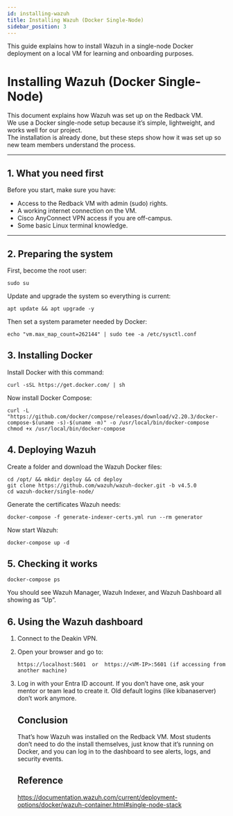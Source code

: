 ```yaml
---
id: installing-wazuh
title: Installing Wazuh (Docker Single-Node)
sidebar_position: 3
---
```






This guide explains how to install Wazuh in a single-node Docker deployment on a local VM for learning and onboarding purposes.


# Installing Wazuh (Docker Single-Node)

This document explains how Wazuh was set up on the Redback VM.  
We use a Docker single-node setup because it’s simple, lightweight, and works well for our project.  
The installation is already done, but these steps show how it was set up so new team members understand the process.

---

## 1. What you need first
Before you start, make sure you have:
- Access to the Redback VM with admin (sudo) rights.  
- A working internet connection on the VM.  
- Cisco AnyConnect VPN access if you are off-campus.  
- Some basic Linux terminal knowledge.  

---

## 2. Preparing the system
First, become the root user:
```
sudo su
```
Update and upgrade the system so everything is current:
```
apt update && apt upgrade -y
```

Then set a system parameter needed by Docker:
```
echo "vm.max_map_count=262144" | sudo tee -a /etc/sysctl.conf
```


## 3. Installing Docker

Install Docker with this command:
```
curl -sSL https://get.docker.com/ | sh
```

Now install Docker Compose:
```
curl -L "https://github.com/docker/compose/releases/download/v2.20.3/docker-compose-$(uname -s)-$(uname -m)" -o /usr/local/bin/docker-compose
chmod +x /usr/local/bin/docker-compose
```


## 4. Deploying Wazuh

Create a folder and download the Wazuh Docker files:
```
cd /opt/ && mkdir deploy && cd deploy
git clone https://github.com/wazuh/wazuh-docker.git -b v4.5.0
cd wazuh-docker/single-node/
```

Generate the certificates Wazuh needs:
```
docker-compose -f generate-indexer-certs.yml run --rm generator
```

Now start Wazuh:
```
docker-compose up -d

```


## 5. Checking it works
```
docker-compose ps
```
You should see Wazuh Manager, Wazuh Indexer, and Wazuh Dashboard all showing as “Up”.


## 6. Using the Wazuh dashboard

1. Connect to the Deakin VPN.
2. Open your browser and go to:
   ```
   https://localhost:5601  or  https://<VM-IP>:5601 (if accessing from another machine)
   ```
3. Log in with your Entra ID account.
   If you don’t have one, ask your mentor or team lead to create it.
   Old default logins (like kibanaserver) don’t work anymore.



   ## Conclusion
   That’s how Wazuh was installed on the Redback VM. Most students don’t need to do the install themselves, just know that it’s running on Docker, and you can log in to the dashboard to see alerts, logs, and security events.


   ## Reference
   https://documentation.wazuh.com/current/deployment-options/docker/wazuh-container.html#single-node-stack
   

